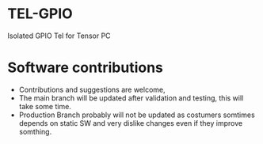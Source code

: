 # TEL-GPIO
Isolated GPIO Tel for Tensor PC

# Software contributions
* Contributions and suggestions are welcome, 
* The main branch will be updated after validation and testing, this will take some time.
* Production Branch probably will not be updated as costumers somtimes depends on static SW and very dislike changes even if they improve somthing. 


